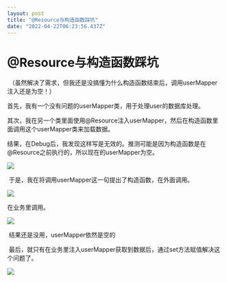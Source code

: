 ```yaml
---
layout: post
title: "@Resource与构造函数踩坑"
date: "2022-04-22T06:23:56.437Z"
---
```

@Resource与构造函数踩坑
================

 （虽然解决了需求，但我还是没搞懂为什么构造函数结束后，调用userMapper注入还是为空！）

首先，我有一个没有问题的userMapper类，用于处理user的数据库处理。

其次，我在另一个类里面使用@Resource注入userMapper，然后在构造函数里面调用这个userMapper类来加载数据。

结果，在Debug后，我发现这样写是无效的。推测可能是因为构造函数是在@Resource之前执行的，所以现在的userMapper为空。

![](https://img2022.cnblogs.com/blog/1905297/202204/1905297-20220422140601960-191154161.png)

 于是，我在将调用userMapper这一句提出了构造函数，在外面调用。

![](https://img2022.cnblogs.com/blog/1905297/202204/1905297-20220422140903799-889071777.png)

在业务里调用。

![](https://img2022.cnblogs.com/blog/1905297/202204/1905297-20220422140946650-820792308.png)

 结果还是没用，userMapper依然是空的

 最后，就只有在业务里注入userMapper获取到数据后，通过set方法赋值解决这个问题了。

![](https://img2022.cnblogs.com/blog/1905297/202204/1905297-20220422141500998-618333068.png)